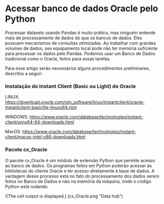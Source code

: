 # Acessar banco de dados Oracle pelo Python

Processar datasets usando Pandas é muito prático, mas ninguém entende mais de processamento de dados do que os bancos de dados. Eles possuem mecanismos de consultas otimizadas.
Ao trabalhar com grandes volumes de dados, seu equipamento local pode não ter memória suficiente para processar os dados pelo Pandas.
Podemos usar um Banco de Dados tradicional como o Oracle, feitos para essas tarefas.

Para esse artigo serão necessários alguns procedimentos preliminares, descritos a seguir:

### Instalação do Instant Client (Basic ou Light) do Oracle

LINUX:
https://download.oracle.com/otn_software/linux/instantclient/oracle-instantclient-basiclite-linuxx64.rpm

WINDOWS: 
https://www.oracle.com/database/technologies/instant-client/winx64-64-downloads.html

MacOS: 
https://www.oracle.com/database/technologies/instant-client/macos-intel-x86-downloads.html


### Pacote cx_Oracle

O pacote cx_Oracle é um módulo de extensão Python que permite acesso ao banco de dados. Os programas feitos em Python poderão acessar às bibliotecas do cliente Oracle e ter acesso diretamente à base de dados. A vantagem desse processo está no fato do processamento dos dados serem feitos no Banco de Dados e não na memória da máquina, onde o código Python está rodando.



![The cell output is displayed.] (cx_Oracle.png "Data hub")


